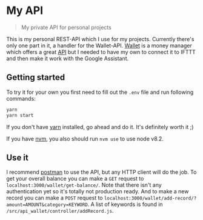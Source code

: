 # My API
> My private API for personal projects

This is my personal REST-API which I use for my projects. Currently there's only one part in it, a handler for the Wallet-API. [Wallet](https://budgetbakers.com) is a money manager which offers a great [API](https://budgetbakers.com/api/) but I needed to have my own to connect it to IFTTT and then make it work with the Google Assistant.

## Getting started

To try it for your own you first need to fill out the `.env` file and run following commands:

```sh
yarn
yarn start
```

If you don't have [yarn](https://yarnpkg.com/lang/en/) installed, go ahead and do it. It's definitely worth it ;)

If you have [nvm](https://github.com/creationix/nvm), you also should run `nvm use` to use node v8.2.

## Use it

I recommend [postman](https://www.getpostman.com/) to use the API, but any HTTP client will do the job. To get your overall balance you can make a `GET` request to `localhost:3000/wallet/get-balance/`. Note that there isn't any authentication yet so it's totally not production ready.
And to make a new record you can make a `POST` request to `localhost:3000/wallet/add-record/?amount=AMOUNT&category=KEYWORD`. A list of keywords is found in `/src/api_wallet/controller/addRecord.js`.
